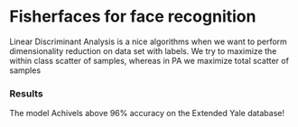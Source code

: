 # Fisherfaces for face recognition
Linear Discriminant Analysis is a nice algorithms when we want to perform dimensionality reduction on data set with labels. We try to maximize the within class scatter of samples, whereas in PA we maximize total scatter of samples


### Results
The model Achivels above 96% accuracy on the Extended Yale database!
